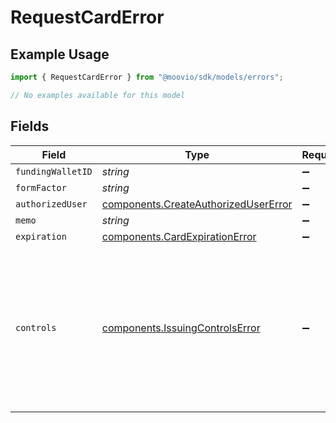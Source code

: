 # RequestCardError

## Example Usage

```typescript
import { RequestCardError } from "@moovio/sdk/models/errors";

// No examples available for this model
```

## Fields

| Field                                                                                                      | Type                                                                                                       | Required                                                                                                   | Description                                                                                                | Example                                                                                                    |
| ---------------------------------------------------------------------------------------------------------- | ---------------------------------------------------------------------------------------------------------- | ---------------------------------------------------------------------------------------------------------- | ---------------------------------------------------------------------------------------------------------- | ---------------------------------------------------------------------------------------------------------- |
| `fundingWalletID`                                                                                          | *string*                                                                                                   | :heavy_minus_sign:                                                                                         | N/A                                                                                                        |                                                                                                            |
| `formFactor`                                                                                               | *string*                                                                                                   | :heavy_minus_sign:                                                                                         | N/A                                                                                                        |                                                                                                            |
| `authorizedUser`                                                                                           | [components.CreateAuthorizedUserError](../../models/components/createauthorizedusererror.md)               | :heavy_minus_sign:                                                                                         | N/A                                                                                                        |                                                                                                            |
| `memo`                                                                                                     | *string*                                                                                                   | :heavy_minus_sign:                                                                                         | N/A                                                                                                        |                                                                                                            |
| `expiration`                                                                                               | [components.CardExpirationError](../../models/components/cardexpirationerror.md)                           | :heavy_minus_sign:                                                                                         | N/A                                                                                                        |                                                                                                            |
| `controls`                                                                                                 | [components.IssuingControlsError](../../models/components/issuingcontrolserror.md)                         | :heavy_minus_sign:                                                                                         | N/A                                                                                                        | {<br/>"velocityLimits": {<br/>"0": {<br/>"amount": "must be no less than 1",<br/>"interval": "must be a valid value"<br/>}<br/>}<br/>} |